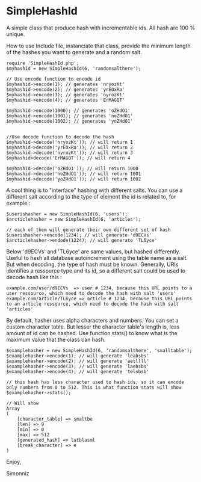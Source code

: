 # SimpleHashId
A simple class that produce hash with incrementable ids. All hash are 100 % unique.

How to use
Include file, instanciate that class, provide the minimum length of the hashes you want to generate and a random salt.

```
require 'SimpleHashId.php';
$myhashid = new SimpleHashId(6, 'randomsalthere');

// Use encode function to encode id
$myhashid->encode(1); // generates 'nryozKt'
$myhashid->encode(2); // generates 'yrEOxRa'
$myhashid->encode(3); // generates 'nyrozKt'
$myhashid->encode(4); // generates 'ErMAGQT'

$myhashid->encode(1000); // generates 'oZHdO1'
$myhashid->encode(1001); // generates 'noZHdO1'
$myhashid->encode(1002); // generates 'yoZHdO1'


//Use decode function to decode the hash
$myhashid->decode('nryozKt')); // will return 1
$myhashid->decode('yrEOxRa')); // will return 2
$myhashid->decode('nyrozKt')); // will return 3
$myhashid>decode('ErMAGQT')); // will return 4
		
$myhashid->decode('oZHdO1')); // will return 1000
$myhashid->decode('noZHdO1')); // will return 1001
$myhashid->decode('yoZHdO1')); // will return 1002
```
A cool thing is to "interface" hashing with different salts. You can use a different salt according to the type of element the id is related to, for example :
```
$userishasher = new SimpleHashId(6, 'users');
$arcticlehasher = new SimpleHashId(6, 'articles');

// each of them will generate their own different set of hash
$userishasher->encode(1234); // will generate 'd9ECVs'
$arcticlehasher->endode(1224); // will generate 'TL6yce'
```

Below 'd9ECVs' and 'TL6yce' are same values, but hashed differently. Useful to hash all database autoincrement using the table name as a salt. But when decoding, the type of hash must be known. Generally, URIs identifies a ressource type and its id, so a different salt could be used to decode hash like this :

```
example.com/user/d9ECVs  => user # 1234, because this URL points to a user ressource, which need to decode the hash with salt 'users'
example.com/article/TL6yce => article # 1234, because this URL points to an article ressource, which need to decode the hash with salt 'articles'
```

By default, hasher uses alpha characters and numbers. You can set a custom character table. But lesser the character table's length is, less amount of id can be hashed. Use function stats() to know what is the maximum value that the class can hash.

```
$examplehasher = new SimpleHashId(6, 'randomsalthere', 'smalltable');
$examplehasher->encode(1); // will generate 'leabsbs'
$examplehasher->encode(2); // will generate 'aetllll'
$examplehasher->encode(3); // will generate 'laebsbs'
$examplehasher->encode(4); // will generate 'telsbsb'

// this hash has less character used to hash ids, so it can encode only numbers from 0 to 512. This is what function stats will show
$examplehasher->stats();

// Will show
Array
(
    [character_table] => smaltbe
    [len] => 9
    [min] => 0
    [max] => 512
    [generated_hash] => latblasml
    [break_character] => e
)
```

Enjoy,

Simonniz
